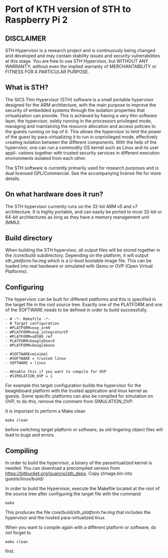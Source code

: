 
# Port of KTH version of STH to Raspberry Pi 2

## DISCLAIMER

STH Hypervisor is a research project and is continuously being changed and developed and may contain stability issues and security vulnerabilities at this stage. You are free to use STH Hypervisor, but WITHOUT ANY WARRANTY; without even the implied warranty of MERCHANTABILITY or FITNESS FOR A PARTICULAR PURPOSE.

## What is STH?

The SICS Thin Hypervisor (STH) software is a small portable hypervisor designed for the ARM architecture, with the main purpose to improve the security of embedded systems through the isolation properties that virtualization can provide. This is achieved by having a very thin software layer, the hypervisor, solely running in the processors privileged mode, managing and maintaining the resource allocation and access policies to the guests running on top of it. This allows the hypervisor to limit the power of the guest by para-virtualizing it to run in unprivileged mode, effectively creating isolation between the different components. With the help of the hypervisor, one can run a commodity OS kernel such as Linux and its user appli- cations together with trusted security services in different execution environments isolated from each other.

The STH software is currently primarily used for research purposes and is dual licensed GPL/Commercial. See the accompanying license file for more details. 

## On what hardware does it run?

The STH hypervisor currently runs on the 32-bit ARM v5 and v7 architecture. It is highly portable, and can easily be ported to most 32-bit or 64-bit architectures as long as they have a memory management unit (MMU). 

## Build directory

When building the STH hypervisor, all output files will be stored together in the /core/build subdirectory. Depending on the platform, it will output sth_*platform*.fw.img which is a U-boot bootable image file. This can be loaded into real hardware or simulated with Qemu or OVP (Open Virtual Platforms).

## Configuring 

The hypervisor can be built for different platforms and this is specified in the target file in the root source tree. Exactly one of the PLATFORM and one of the SOFTWARE needs to be defined in order to build successfully. 

	- # -*- Makefile -*-
	- # Target configuration
	- #PLATFORM=ovp_arm9
	- #PLATFORM=ovp_integratorCP
	- #PLATFORM=u8500_ref
	- PLATFORM=beagleboard
	- #PLATFORM=beaglebone

	- #SOFTWARE=minimal
	- #SOFTWARE = trusted linux
	- SOFTWARE = linux
	
	- #Enable this if you want to compile for OVP 
	- #SIMULATION_OVP = 1

For example this target configuration builds the hypervisor for the beagleboard platform with the trusted application and linux kernel as guests. Some specific platforms can also be compiled for simulation on OVP, to do this, remove the comment from SIMULATION_OVP.   

It is important to perform a Make clean 

	make clean

before switching target platform or software, as old lingering object files will lead to bugs and errors.


## Compiling

In order to build the hypervisor, a binary of the paravirtualized kernel is needed.
You can download a precompiled version from https://bitbucket.org/guancio/sth_deps.
Copy zImage.bin into guests/linux/build/

In order to build the Hypervisor, execute the Makefile located at the root of the source tree after configuring the target file with the command

	make

This produces the file core/build/sth_*platform*.fw.img that includes the hypervisor and the hosted para-virtualized linux.

When you want to compile again with a different platform or software, do not forget to

	make clean

first.
